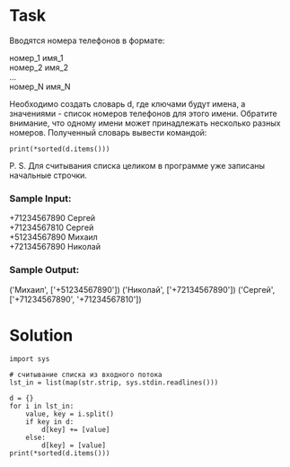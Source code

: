 # Task

Вводятся номера телефонов в формате:

номер_1 имя_1  
номер_2 имя_2  
...  
номер_N имя_N  

Необходимо создать словарь d, где ключами будут имена, а значениями - список номеров телефонов для этого имени. Обратите внимание, что одному имени может принадлежать несколько разных номеров. Полученный словарь вывести командой:
```
print(*sorted(d.items()))
```
P. S. Для считывания списка целиком в программе уже записаны начальные строчки.

### Sample Input:

+71234567890 Сергей  
+71234567810 Сергей  
+51234567890 Михаил  
+72134567890 Николай  

### Sample Output:

('Михаил', ['+51234567890']) ('Николай', ['+72134567890']) ('Сергей', ['+71234567890', '+71234567810'])

# Solution
```
import sys

# считывание списка из входного потока
lst_in = list(map(str.strip, sys.stdin.readlines()))

d = {}
for i in lst_in:
    value, key = i.split()
    if key in d:
        d[key] += [value]
    else:
        d[key] = [value]
print(*sorted(d.items()))
```